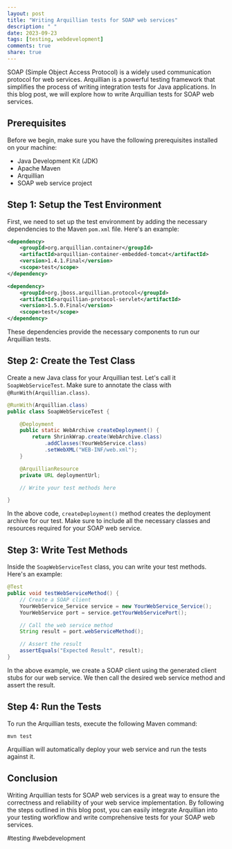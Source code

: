 ```yaml
---
layout: post
title: "Writing Arquillian tests for SOAP web services"
description: " "
date: 2023-09-23
tags: [testing, webdevelopment]
comments: true
share: true
---
```


SOAP (Simple Object Access Protocol) is a widely used communication protocol for web services. Arquillian is a powerful testing framework that simplifies the process of writing integration tests for Java applications. In this blog post, we will explore how to write Arquillian tests for SOAP web services.

## Prerequisites

Before we begin, make sure you have the following prerequisites installed on your machine:

- Java Development Kit (JDK)
- Apache Maven
- Arquillian
- SOAP web service project

## Step 1: Setup the Test Environment

First, we need to set up the test environment by adding the necessary dependencies to the Maven `pom.xml` file. Here's an example:

```xml
<dependency>
    <groupId>org.arquillian.container</groupId>
    <artifactId>arquillian-container-embedded-tomcat</artifactId>
    <version>1.4.1.Final</version>
    <scope>test</scope>
</dependency>

<dependency>
    <groupId>org.jboss.arquillian.protocol</groupId>
    <artifactId>arquillian-protocol-servlet</artifactId>
    <version>1.5.0.Final</version>
    <scope>test</scope>
</dependency>
```

These dependencies provide the necessary components to run our Arquillian tests.

## Step 2: Create the Test Class

Create a new Java class for your Arquillian test. Let's call it `SoapWebServiceTest`. Make sure to annotate the class with `@RunWith(Arquillian.class)`.

```java
@RunWith(Arquillian.class)
public class SoapWebServiceTest {

    @Deployment
    public static WebArchive createDeployment() {
        return ShrinkWrap.create(WebArchive.class)
            .addClasses(YourWebService.class)
            .setWebXML("WEB-INF/web.xml");
    }

    @ArquillianResource
    private URL deploymentUrl;

    // Write your test methods here

}
```

In the above code, `createDeployment()` method creates the deployment archive for our test. Make sure to include all the necessary classes and resources required for your SOAP web service.

## Step 3: Write Test Methods

Inside the `SoapWebServiceTest` class, you can write your test methods. Here's an example:

```java
@Test
public void testWebServiceMethod() {
    // Create a SOAP client
    YourWebService_Service service = new YourWebService_Service();
    YourWebService port = service.getYourWebServicePort();

    // Call the web service method
    String result = port.webServiceMethod();

    // Assert the result
    assertEquals("Expected Result", result);
}
```

In the above example, we create a SOAP client using the generated client stubs for our web service. We then call the desired web service method and assert the result.

## Step 4: Run the Tests

To run the Arquillian tests, execute the following Maven command:

```
mvn test
```

Arquillian will automatically deploy your web service and run the tests against it.

## Conclusion

Writing Arquillian tests for SOAP web services is a great way to ensure the correctness and reliability of your web service implementation. By following the steps outlined in this blog post, you can easily integrate Arquillian into your testing workflow and write comprehensive tests for your SOAP web services.

#testing #webdevelopment